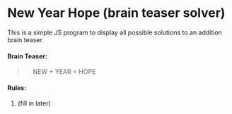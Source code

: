 # New Year Hope (brain teaser solver)
 This is a simple JS program to display all possible solutions to an addition brain teaser.

#### Brain Teaser:
 >  NEW
 \+ YEAR
 = HOPE

#### Rules:
1. (fill in later)
